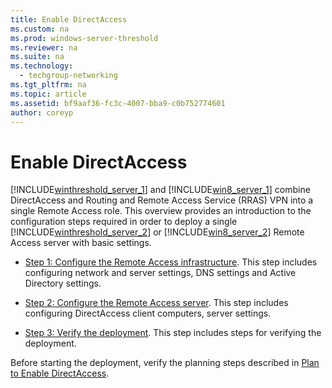 ```yaml
---
title: Enable DirectAccess
ms.custom: na
ms.prod: windows-server-threshold
ms.reviewer: na
ms.suite: na
ms.technology: 
  - techgroup-networking
ms.tgt_pltfrm: na
ms.topic: article
ms.assetid: bf9aaf36-fc3c-4007-bba9-c0b752774601
author: coreyp
---
```

# Enable DirectAccess
[!INCLUDE[winthreshold_server_1](../Token/winthreshold_server_1_md.md)] and [!INCLUDE[win8_server_1](../Token/win8_server_1_md.md)] combine DirectAccess and Routing and Remote Access Service \(RRAS\) VPN into a single Remote Access role. This overview provides an introduction to the configuration steps required in order to deploy a single [!INCLUDE[winthreshold_server_2](../Token/winthreshold_server_2_md.md)] or [!INCLUDE[win8_server_2](../Token/win8_server_2_md.md)] Remote Access server with basic settings.  
  
-   [Step 1: Configure the Remote Access infrastructure](assetId:///aad8e18a-4b20-4140-b209-057a041a92d3). This step includes configuring network and server settings, DNS settings and Active Directory settings.  
  
-   [Step 2: Configure the Remote Access server](assetId:///b3d24915-6af0-42e4-af44-d9c308780388). This step includes configuring DirectAccess client computers, server settings.  
  
-   [Step 3: Verify the deployment](assetId:///c0c98631-4a13-4867-b2be-8f1a2b07326f). This step includes steps for verifying the deployment.  
  
Before starting the deployment, verify the planning steps described in [Plan to Enable DirectAccess](assetId:///a85edc1a-89ec-46f5-bd47-c5fb0d6b407a).  
  
